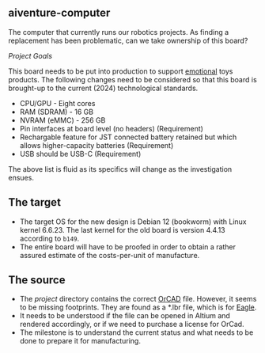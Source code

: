 ## aiventure-computer

The computer that currently runs our robotics projects. As finding a replacement has been problematic, can we take ownership of this board?

_Project Goals_

This board needs to be put into production to support [emotional](https://emotional.toys) toys products. The following changes need to be considered so that this board is brought-up to the current (2024) technological standards.

* CPU/GPU - Eight cores
* RAM (SDRAM) - 16 GB
* NVRAM (eMMC) - 256 GB
* Pin interfaces at board level (no headers) (Requirement)
* Rechargable feature for JST connected battery retained but which allows higher-capacity batteries (Requirement)
* USB should be USB-C (Requirement)

The above list is fluid as its specifics will change as the investigation ensues.

## The target

* The target OS for the new design is Debian 12 (bookworm) with Linux kernel 6.6.23. The last kernel for the old board is version 4.4.13 according to `b149`. 
* The entire board will have to be proofed in order to obtain a rather assured estimate of the costs-per-unit of manufacture.

## The source

* The _project_ directory contains the correct <a href="http://www.orcad.com/" target="_blank">OrCAD</a> file. However, it seems to be missing footprints. They are found as a *.lbr file, which is for <a href="https://www.autodesk.com/products/eagle/free-download" target="_blank">Eagle</a>.
* It needs to be understood if the file can be opened in Altium and rendered accordingly, or if we need to purchase a license for OrCad.
* The milestone is to understand the current status and what needs to be done to prepare it for manufacturing. 
